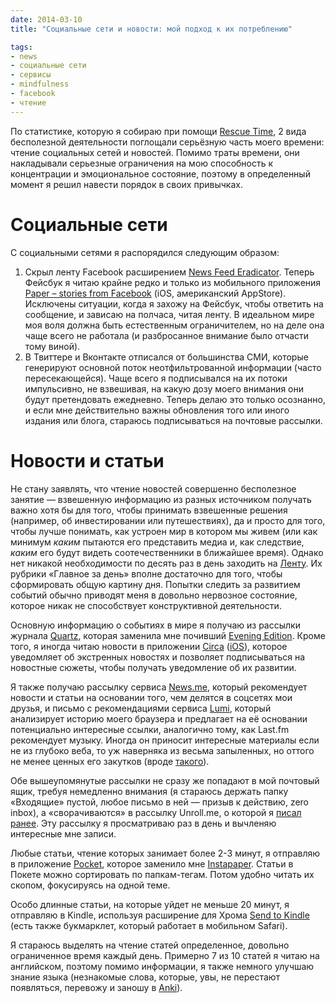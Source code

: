 ```yaml
---
date: 2014-03-10
title: "Социальные сети и новости: мой подход к их потреблению"

tags:
- news
- социальные сети
- сервисы
- mindfulness
- facebook
- чтение
---
```


По статистике, которую я собираю при помощи [Rescue Time](https://www.rescuetime.com/rp/glebkalinin), 2 вида бесполезной деятельности поглощали серьёзную часть моего времени: чтение социальных сетей и новостей. Помимо траты времени, они накладывали серьезные ограничения на мою способность к концентрации и эмоциональное состояние, поэтому в определенный момент я решил навести порядок в своих привычках.

# Социальные сети
С социальными сетями я распорядился следующим образом:
1. Скрыл ленту Facebook расширением [News Feed Eradicator](https://chrome.google.com/webstore/detail/news-feed-eradicator-for/fjcldmjmjhkklehbacihaiopjklihlgg). Теперь Фейсбук я читаю крайне редко и только из мобильного приложения <a href="https://itunes.apple.com/us/app/paper-stories-from-facebook/id794163692?mt=8&uo=4&at=10lthk" target="itunes_store">Paper – stories from Facebook</a> (iOS, американский AppStore). Исключены ситуации, когда я захожу на Фейсбук, чтобы ответить на сообщение, и зависаю на полчаса, читая ленту. В идеальном мире моя воля должна быть естественным ограничителем, но на деле она чаще всего не работала (и разбросанное внимание было отчасти тому виной).
2. В Твиттере и Вконтакте отписался от большинства СМИ, которые генерируют основной поток неотфильтрованной информации (часто пересекающейся). Чаще всего я подписывался на их потоки импульсивно, не взвешивая, на какую дозу моего внимания они будут претендовать ежедневно. Теперь делаю это только осознанно, и если мне действительно важны обновления того или иного издания или блога, стараюсь подписываться на почтовые рассылки.

# Новости и статьи
Не стану заявлять, что чтение новостей совершенно бесполезное занятие — взвешенную информацию из разных источником получать важно хотя бы для того, чтобы принимать взвешенные решения (например, об инвестировании или путешествиях), да и просто для того, чтобы лучше понимать, как устроен мир в котором мы живем (или как минимум _каким_ пытаются его представить медиа и, как следствие, _каким_ его будут видеть соотечественники в ближайшее время). Однако нет никакой необходимости по десять раз в день заходить на [Ленту](http://lenta.ru). Их рубрики «Главное за день» вполне достаточно для того, чтобы сформировать общую картину дня. Попытки следить за развитием событий обычно приводят меня в довольно нервозное состояние, которое никак не способствует конструктивной деятельности.

Основную информацию о событиях в мире я получаю из рассылки журнала [Quartz](http://qz.com), которая заменила мне почивший [Evening Edition](http://evening-edition.com/). Кроме того, я иногда читаю новости в приложении [Circa](https://cir.ca/) (<a href="https://itunes.apple.com/ru/app/circa-news/id517114354?mt=8&uo=4&at=10lthk" target="itunes_store">iOS</a>), которое уведомляет об экстренных новостях и позволяет подписываться на новостные сюжеты, чтобы получать уведомление об их развитии. 

Я также получаю рассылку сервиса [News.me](http://www.news.me/), который рекомендует новости и статьи на основании того, чем делятся в соцсетях мои друзья, и письмо с рекомендациями сервиса [Lumi](http://lumi.do/), который анализирует историю моего браузера и предлагает на её основании потенциально интересные ссылки, аналогично тому, как Last.fm рекомендует музыку. Иногда он приносит интересные материалы если не из глубоко веба, то уж наверняка из весьма запыленных, но оттого не менее ценных его закутков (вроде [такого](http://www.catb.org/esr/writings/taoup/html/ch01s06.html)).

Обе вышеупомянутые рассылки не сразу же попадают в мой почтовый ящик, требуя немедленно внимания (я стараюсь держать папку «Входящие» пустой, любое письмо в ней — призыв к действию, zero inbox), а «сворачиваются» в рассылку Unroll.me, о которой я [писал ранее](http://glebkalinin.ru/unroll-me). Эту рассылку я просматриваю раз в день и вычленяю интересные мне записи.

Любые статьи, чтение которых занимает более 2-3 минут, я отправляю в приложение <a href="https://itunes.apple.com/us/app/pocket-formerly-read-it-later/id309601447?mt=8&uo=4&at=10lthk" target="itunes_store">Pocket</a>, которое  заменило мне [Instapaper](http://glebkalinin.ru/all/online-reading). Статьи в Покете можно сортировать по папкам-тегам. Потом удобно читать их скопом, фокусируясь на одной теме.

Особо длинные статьи, на которые уйдет не меньше 20 минут,  я отправляю в Kindle, используя расширение для Хрома [Send to Kindle](http://www.klip.me/sendtokindle/) (есть также букмарклет, который работает в мобильном Safari).

Я стараюсь выделять на чтение статей определенное, довольно ограниченное время каждый день. Примерно 7 из 10 статей я читаю на английском, поэтому помимо информации, я также немного улучшаю знание языка (незнакомые слова, которые, увы, не перестают появляться, перевожу и заношу в [Anki](http://glebkalinin.ru/spaced-repetition)).
